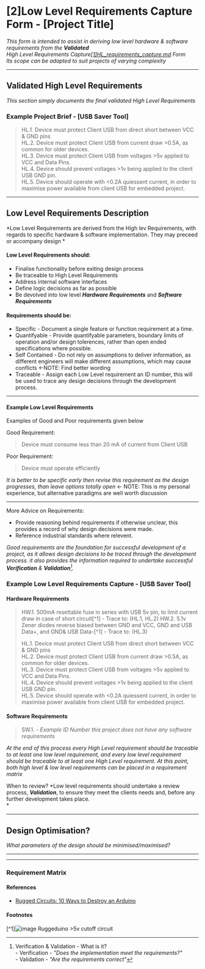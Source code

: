 # [2]Low Level Requirements Capture Form - [Project Title]

_This form is intended to assist in deriving low level hardware & software requirements from the ***Validated***  
High Level Requirements Capture[[1]HL_requirements_capture.md](https://github.com/PanGalacticTech/project_template/blob/main/%5B1%5DHL_requirements_capture.md) Form <br>
Its scope can be adapted to suit projects of varying complexity_
_______________________________________________________________________________________________________________________________________________________
## Validated High Level Requirements

_This section simply documents the final validated High Level Requirements_

### Example Project Brief - [USB Saver Tool]

>
> HL.1. Device must protect Client USB from direct short between VCC & GND pins                                            <br>
> HL.2. Device must protect Client USB from current draw >0.5A, as common for older devices.                               <br>
> HL.3. Device must protect Client USB from voltages >5v applied to VCC and Data Pins.                                     <br>
> HL.4. Device should prevent voltages >1v being applied to the client USB GND pin.                                        <br>
> HL.5. Device should operate with <0.2A quiessent current, in order to maximise power available from client USB for embedded project.   <br>
> 

_______________________________________________________________________________________________________________________________________________________
## Low Level Requirements Description

*Low Level Requirements are derived from the High lev Requirements, with regards to specific hardware & software implementation. They may preceed or accompany design *

#### Low Level Requirements should:
- Finalise functionality before exiting design process
- Be traceable to High Level Requirements
- Address internal software interfaces
- Define logic decisions as far as possible
- Be devolved into low level ***Hardware Requirements*** and ***Software Requirements***


#### Requirements should be:
- Specific           - Document a single feature or function requirement at a time.                                                 <br>
- Quantifyable       - Provide quantifyable parameters, boundary limits of operation and/or design tolerences, rather than open ended specifications where possible.                <br>
- Self Contained     - Do not rely on assumptions to deliver information, as different engineers will make different assumptions, which may cause conflicts <-NOTE: Find better wording <br>
- Traceable          - Assign each Low Level requirement an ID number, this will be used to trace any design decisions through the development process. <br>


--------------------------------------------------------------------------------------
#### Example Low Level Requirements
Examples of Good and Poor requirements given below

Good Requirement:
> Device must consume less than 20 mA of current from Client USB

Poor Requirement:
> Device must operate efficiently
 
_It is better to be specific early then revise this requirement as the design progresses, than leave options totally open_ <- NOTE: This is my personal experience, but alternative paradigms are well worth discussion<br>

--------------------------------------------------------------------------------------

More Advice on Requirements:
- Provide reasoning behind requirements if otherwise unclear, this provides a record of why design decisions were made.<br>
- Reference industrial standards where relevent.<br>

_Good requirements are the foundation for successful development of a project, as it allows design decisions to be traced through the development process.
it also provides the information required to undertake successful **Verification** & **Validation**[^V&V]._ 


### Example Low Level Requirements Capture - [USB Saver Tool]

#### Hardware Requirements
>
> HW.1. 500mA resettable fuse in series with USB 5v pin, to limit current draw in case of short circuit[^1] - Trace to: (HL.1, HL.2)
> HW.2. 5.1v Zener diodes reverse biased between GND and VCC, GND and USB Data+, and GND& USB Data-[^1]     - Trace to: (HL.3)
> 
> HL.1. Device must protect Client USB from direct short between VCC & GND pins                                            <br>
> HL.2. Device must protect Client USB from current draw >0.5A, as common for older devices.                               <br>
> HL.3. Device must protect Client USB from voltages >5v applied to VCC and Data Pins.                                     <br>
> HL.4. Device should prevent voltages >1v being applied to the client USB GND pin.                                        <br>
> HL.5. Device should operate with <0.2A quiessent current, in order to maximise power available from client USB for embedded project.   <br>

#### Software Requirements

> SW.1. - *Example ID Number this project does not have any software requirements*

*At the end of this process every High Level requirement should be traceable to at least one low level requirement, and every low level requirement should
be traceable to at least one High Level requirement. At this point, both high level & low level requirements can be placed in a requirement matrix*

When to review? 
*Low level requirements should undertake a review process, ***Validation***, to ensure they meet the clients needs and, before any further development takes place. <br>
*

_______________________________________________________________________________________________________________________________________________________
## Design Optimisation?

_What parameters of the design should be minimised/maximised?_

_______________________________________________________________________________________________________________________________________________________

_______________________________________________________________________________________________________________________________________________________

### Requirement Matrix



#### References

- [Rugged Circuits: 10 Ways to Destroy an Arduino](https://www.rugged-circuits.com/10-ways-to-destroy-an-arduino)

#### Footnotes

[^1]![image](https://user-images.githubusercontent.com/53580358/148758688-282c6b19-230f-4211-98ce-a5ba380fc2d2.png)
Ruggeduino >5v cutoff circuit


[^V&V]: Verification & Validation - What is it? <br>
        - Verification - _"Does the implementation meet the requirements?"_ <br>
        - Validation   - _"Are the requirements correct"_
